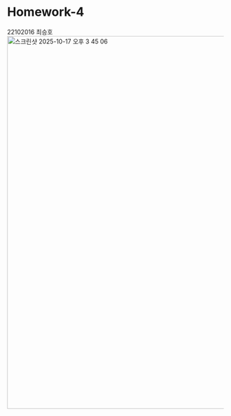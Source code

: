 # Homework-4
22102016 최승호
<img width="1436" height="866" alt="스크린샷 2025-10-17 오후 3 45 06" src="https://github.com/user-attachments/assets/08389849-9562-42c8-9de8-f8f221b74dcf" />
